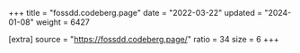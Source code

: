 +++
title = "fossdd.codeberg.page"
date = "2022-03-22"
updated = "2024-01-08"
weight = 6427

[extra]
source = "https://fossdd.codeberg.page/"
ratio = 34
size = 6
+++
